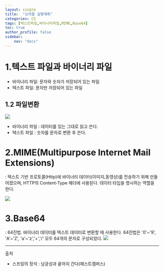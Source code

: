 ```yaml
---
layout: single
title:  "오라클 실행계획"
categories: CS
tags: [텍스트파일,바이너리파일,MIME,Base64]
toc: true
author_profile: false 
sidebar: 
    nav: "docs"
--- 
```


# 1.텍스트 파일과 바이너리 파일
- 바이너리 파일: 문자와 숫자가 저장되어 있는 파일
- 텍스트 파일: 문자만 저장되어 있는 파일

## 1.2 파일변환
<img src= "https://dsm04pap002files.storage.live.com/y4mErwxjzi4zIArvJMN-d2tedq0Cg3osytH9y9DjvqUwfxIyyJiUwUIGSNUwNODkvbhqFwVX2oNdGQ4ZOAvhfHLitP90n73Jb30aHSaT5uVl5h73nToeW4Qcsv5B_dOHC4Ua1mujgMo5VhUztjs33h5clyrRWVn9tEPwZqNNTQ9xIkTMjJnr69TlVJWT6EXRfkl?width=543&height=168&cropmode=none">

- 바이너리 파일 : 데이터를 있는 그대로 읽고 쓴다.
- 텍스트 파일 : 숫자를 문자로 변환 후 쓴다.

# 2.MIME(Multipurpose Internet Mail Extensions)
: 텍스트 기반 프로토콜(Http)에 바이너리 데이터(이미지,동영상)를 전송하기 위해 만들어졌으며, HTTP의 Content-Type 헤더에 사용된다. 데이터 타입을 명시하는 역할을 한다.

<img src= "https://dsm04pap002files.storage.live.com/y4mpXrjp91Q-Alk71YmONAf7jOo1OxJPiMqZuwCgF6QWZDA1yoRkwBtm5aB2nZP16MjV057ovSA7I9SaZjCCiycHATog-v_eFFqODJbg3o04jfyq5SzA7WCVG2us2UYUs3PiI2DjL1LbEU7z2Br1KeROpT1Oh5jBfUuoYHo1g3-sIDqOfbyX9JCgCJJxbDjjeFZ?width=862&height=380&cropmode=none">

# 3.Base64
: 64진법. 바이너리 데이터를 텍스트 데이터로 변환할 때 사용한다. 64진법은 '0'~'9', 'A'~'Z', 'a'~'z','+','/' 모두 64개의 문자로 구성되었다.
<img src= "https://dsm04pap002files.storage.live.com/y4m-exSD0c98lB7lAxyUQt-9_Tc8hanKtThVBdFLKX8qUwUwUmI8wk9x5NcRH9oL_EkiKSvmyty_CiPTRDFUjmoiRdSvNPxmJOUdquAe5I0Fqe1s3xors3L6a8Fluz3hl6ueDIr3CbanW45OfdwQK4RpPRluZ8fWg5LJQOX58PJYhA_aYkrcWpI-KhYWdn2hSZD?width=514&height=424&cropmode=none">

---
출처   
- 스프링의 정석 : 남궁성과 끝까지 간다(패스트캠퍼스)
